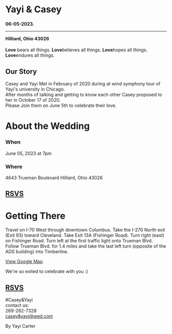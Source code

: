<!DOCTYPE html>
<html>
  <head>
    <title>wedding</title>
  </head>
  <body>
    <h1>Yayi & Casey</h1>
    <h4>06-05-2023. <hr/> Hilliard, Ohio 43026</h4>
    <p><strong>Love</strong> bears all things. <strong>Love</strong>believes all things. <strong>Love</strong>hopes all things. <strong>Love</strong>endures all things.</p>
    <h2>Our Story</h2>
    <p> Casey and Yayi Met in February of 2020 during at wind symphony tour of Yayi's university in Chicago. </br> After months of talking and getting to know each other Casey proposed to her in October 17 of 2020. </br> Please Join them on June 5th to celebrate their love. </p>
<h1>About the Wedding</h1>
<h3>When</h3>
<p>June 05, 2023 at 7pm</p>
<h3>Where</h3>
<p>4643 Trueman Boulevard
Hilliard, Ohio 43026</p>
<h2><b><a href="https://form.jotform.com/221945610108147">RSVS</a></b></h2>
<h1>Getting There</h1>
<p>Travel on I-70 West through downtown Columbus. Take the I-270 North exit (Exit 93) toward Cleveland. Take Exit 13A (Fishinger Road). Turn right (east) on Fishinger Road. Turn left at the first traffic light onto Trueman Blvd. Follow Trueman Blvd. for 1.4 miles and take the last left turn (opposite of the ADS building) into Timberline.</p>
<p><a href="https://goo.gl/maps/5c7uNpSCjHycJfKE8" target="_blank">View Google Map</a></p>
<P>We're so exited to celebrate with you :)</p>
<p><h2><a href="https://form.jotform.com/221945610108147">RSVS</a></h2></p>
<footer>
  <p>#Casey&Yayi<br>
  contact us:<br> 269-262-7328<br><a href="mailto:casey&yayi@wed.com">casey&yayi@wed.com</a></p>
  <p> By Yayi Carter</p>
</footer>
  </body>
  
</html>

